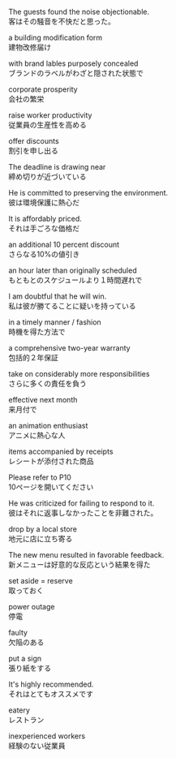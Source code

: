 The guests found the noise objectionable.  
客はその騒音を不快だと思った。

a building modification form  
建物改修届け

with brand lables purposely concealed  
ブランドのラベルがわざと隠された状態で

corporate prosperity  
会社の繁栄

raise worker productivity  
従業員の生産性を高める

offer discounts  
割引を申し出る

The deadline is drawing near  
締め切りが近づいている

He is committed to preserving the environment.  
彼は環境保護に熱心だ

It is affordably priced.  
それは手ごろな価格だ

an additional 10 percent discount  
さらなる10%の値引き

an hour later than originally scheduled  
もともとのスケジュールより１時間遅れで

I am doubtful that he will win.  
私は彼が勝てることに疑いを持っている

in a timely manner / fashion  
時機を得た方法で

a comprehensive two-year warranty  
包括的２年保証

take on considerably more responsibilities  
さらに多くの責任を負う

effective next month  
来月付で

an animation enthusiast  
アニメに熱心な人

items accompanied by receipts  
レシートが添付された商品

Please refer to P10  
10ページを開いてください

He was criticized for failing to respond to it.  
彼はそれに返事しなかったことを非難された。

drop by a local store  
地元に店に立ち寄る

The new menu resulted in favorable feedback.  
新メニューは好意的な反応という結果を得た

set aside = reserve  
取っておく

power outage  
停電

faulty  
欠陥のある

put a sign  
張り紙をする

It's highly recommended.  
それはとてもオススメです

eatery  
レストラン

inexperienced workers  
経験のない従業員